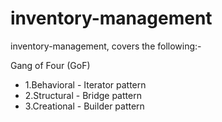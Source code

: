 # inventory-management
inventory-management, covers the following:-

Gang of Four (GoF) 
- 1.Behavioral - Iterator pattern
- 2.Structural - Bridge pattern
- 3.Creational - Builder pattern

